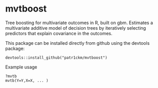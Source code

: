 # mvtboost
Tree boosting for multivariate outcomes in R, built on gbm. Estimates a multivariate additive model of decision trees by iteratively selecting predictors that explain covariance in the outcomes. 

This package can be installed directly from github using the devtools package:

    devtools::install_github("patr1ckm/mvtboost")

Example usage

    ?mvtb
    mvtb(Y=Y,X=X, ... )
